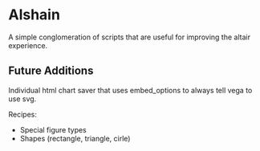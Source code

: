 # Alshain

A simple conglomeration of scripts that are useful for improving the altair experience. 

## Future Additions

Individual html chart saver that uses embed_options to always tell vega to use svg. 


Recipes: 
- Special figure types
- Shapes (rectangle, triangle, cirle)
